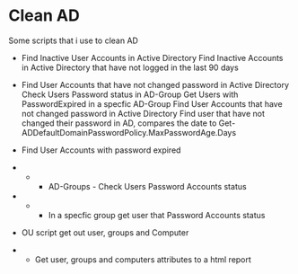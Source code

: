 # Clean AD
Some scripts that i use to clean AD

- Find Inactive User Accounts in Active Directory
  Find Inactive Accounts in Active Directory that have not logged in the last 90 days

- Find User Accounts that have not changed password in Active Directory
 Check Users Password status in AD-Group
 Get Users with PasswordExpired in a specfic AD-Group
 Find User Accounts that have not changed password in Active Directory
Find user that have not changed their password in AD, compares the date to Get-ADDefaultDomainPasswordPolicy.MaxPasswordAge.Days
 
- Find User Accounts with password expired
- - - AD-Groups - Check Users Password Accounts status
 - - - In a  specfic group get user that  Password Accounts status

- OU script get out user, groups and Computer
 - - Get user, groups and computers attributes to a html report